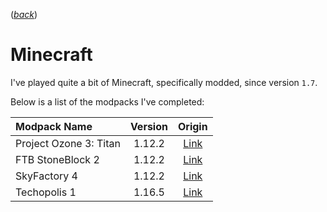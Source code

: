 ([_back_](README.md))

# Minecraft

I've played quite a bit of Minecraft, specifically modded, since version `1.7`.

Below is a list of the modpacks I've completed:

| Modpack Name            | Version |                                         Origin                                          |
| :---------------------- | :-----: | :-------------------------------------------------------------------------------------: |
| Project Ozone 3: Titan  | 1.12.2  | [Link](https://www.curseforge.com/minecraft/modpacks/project-ozone-3-a-new-way-forward) |
| FTB StoneBlock 2        | 1.12.2  |          [Link](https://feed-the-beast.com/modpack/ftb_presents_stoneblock_2)           |
| SkyFactory 4            | 1.12.2  |           [Link](https://www.curseforge.com/minecraft/modpacks/skyfactory-4)            |
| Techopolis 1            | 1.16.5  |           [Link](https://www.curseforge.com/minecraft/modpacks/techopolis)              |

